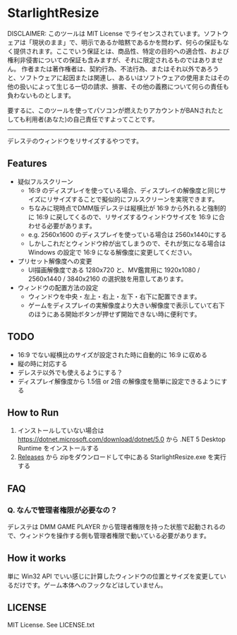 # StarlightResize

DISCLAIMER: このツールは MIT License でライセンスされています。ソフトウェアは「現状のまま」で、明示であるか暗黙であるかを問わず、何らの保証もなく提供されます。ここでいう保証とは、商品性、特定の目的への適合性、および権利非侵害についての保証も含みますが、それに限定されるものではありません。 作者または著作権者は、契約行為、不法行為、またはそれ以外であろうと、ソフトウェアに起因または関連し、あるいはソフトウェアの使用またはその他の扱いによって生じる一切の請求、損害、その他の義務について何らの責任も負わないものとします。 

要するに、このツールを使ってパソコンが燃えたりアカウントがBANされたとしても利用者(あなた)の自己責任ですよってことです。

---

デレステのウィンドウをリサイズするやつです。

## Features

- 疑似フルスクリーン
  - 16:9 のディスプレイを使っている場合、ディスプレイの解像度と同じサイズにリサイズすることで擬似的にフルスクリーンを実現できます。
  - ちなみに現時点でDMM版デレステは縦横比が 16:9 から外れると強制的に 16:9 に戻してくるので、リサイズするウィンドウサイズを 16:9 に合わせる必要があります。
  - e.g. 2560x1600 のディスプレイを使っている場合は 2560x1440にする
  - しかしこれだとウィンドウ枠が出てしまうので、それが気になる場合は Windows の設定で 16:9 になる解像度に変更してください。
- プリセット解像度への変更
  - UI描画解像度である 1280x720 と、MV鑑賞用に 1920x1080 / 2560x1440 / 3840x2160 の選択肢を用意してあります。
- ウィンドウの配置方法の設定
  - ウィンドウを中央・左上・右上・左下・右下に配置できます。
  - ゲームをディスプレイの実解像度より大きい解像度で表示していて右下のほうにある開始ボタンが押せず開始できない時に便利です。

## TODO

- 16:9 でない縦横比のサイズが設定された時に自動的に 16:9 に収める
- 縦の時に対応する
- デレステ以外でも使えるようにする？
- ディスプレイ解像度から 1.5倍 or 2倍 の解像度を簡単に設定できるようにする

## How to Run

1. インストールしていない場合は https://dotnet.microsoft.com/download/dotnet/5.0 から .NET 5 Desktop Runtime をインストールする
1. [Releases](https://github.com/rinsuki/StarlightResize/releases) から zipをダウンロードして中にある StarlightResize.exe を実行する

## FAQ

### Q. なんで管理者権限が必要なの？

デレステは DMM GAME PLAYER から管理者権限を持った状態で起動されるので、ウィンドウを操作する側も管理者権限で動いている必要があります。

## How it works

単に Win32 API でいい感じに計算したウィンドウの位置とサイズを変更しているだけです。ゲーム本体へのフックなどはしていません。

## LICENSE

MIT License. See LICENSE.txt